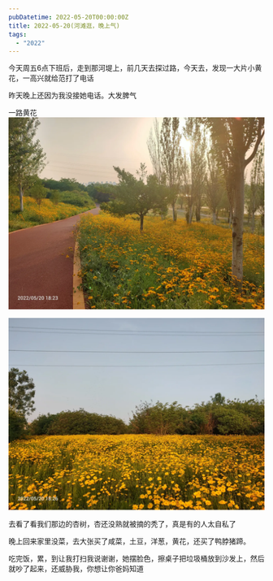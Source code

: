 ```yaml
---
pubDatetime: 2022-05-20T00:00:00Z
title: 2022-05-20(河滩逛，晚上气)
tags:
  - "2022"
---
```


今天周五6点下班后，走到那河堤上，前几天去探过路，今天去，发现一大片小黄花，一高兴就给范打了电话

昨天晚上还因为我没接她电话。大发脾气

一路黄花![](../../img/6904315-3ae5c9c87b47a046.jpg)

![](../../img/6904315-1fb8adc92c927ab7.jpg)

去看了看我们那边的杏树，杏还没熟就被摘的秃了，真是有的人太自私了


晚上回来家里没菜，去大张买了咸菜，土豆，洋葱，黄花，还买了鸭脖猪蹄。

吃完饭，累，到让我打扫我说谢谢，她摆脸色，擦桌子把垃圾桶放到沙发上，然后就吵了起来，还威胁我，你想让你爸妈知道

